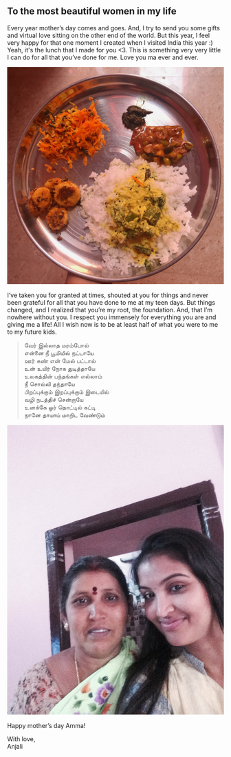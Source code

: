 ## To the most beautiful women in my life

Every year mother’s day comes and goes. And, I try to send you some gifts and virtual love sitting on the other end of the world. But this year, I feel very happy for that one moment I created when I visited India this year :) Yeah, it's the lunch that I made for you <3. This is something very very little I can do for all that you’ve done for me. Love you ma ever and ever.

![](../assets/amma/lunch.JPG)

I’ve taken you for granted at times, shouted at you for things and never been grateful for all that you have done to me at my teen days. But things changed, and I realized that you’re my root, the foundation. And, that I’m nowhere without you. I respect you immensely for everything you are and giving me a life! All I wish now is to be at least half of what you were to me to my future kids.

> வேர் இல்லாத மரம்போல்  
> என்னை நீ பூமியில் நட்டாயே  
> ஊர் கண் என் மேல் பட்டால்  
> உன் உயிர் நோக துடித்தாயே  
> உலகத்தின் பந்தங்கள் எல்லாம்  
> நீ சொல்லி தந்தாயே  
> பிறப்புக்கும் இறப்புக்கும் இடையில்  
> வழி நடத்திச் சென்றாயே  
> உனக்கே ஓர் தொட்டில் கட்டி  
> நானே தாயாய் மாறிட வேண்டும்  


![](../assets/amma/with_amma.JPG)

Happy mother’s day Amma!

With love,   
Anjali